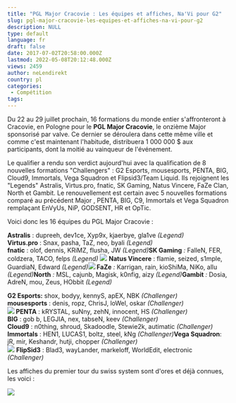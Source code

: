 ```yaml
---
title: "PGL Major Cracovie : Les équipes et affiches, Na'Vi pour G2"
slug: pgl-major-cracovie-les-equipes-et-affiches-na-vi-pour-g2
description: NULL
type: default
language: fr
draft: false
date: 2017-07-02T20:58:00.000Z
lastmod: 2022-05-08T20:12:48.000Z
views: 2459
author: neLendirekt
country: pl
categories:
 - Compétition
tags:
---
```

Du 22 au 29 juillet prochain, 16 formations du monde entier s'affronteront à Cracovie, en Pologne pour le **PGL Major Cracovie**, le onzième Major sponsorisé par valve. Ce dernier se déroulera dans cette même ville et comme c'est maintenant l'habitude, distribuera 1 000 000 $ aux participants, dont la moitié au vainqueur de l'événement.

Le qualifier a rendu son verdict aujourd'hui avec la qualification de 8 nouvelles formations "Challengers" : G2 Esports, mousesports, PENTA, BIG, Cloud9, Immortals, Vega Squadron et Flipsid3/Team Liquid. Ils rejoignent les "Legends" Astralis, Virtus.pro, fnatic, SK Gaming, Natus Vincere, FaZe Clan, North et Gambit. Le renouvellement est certain avec 5 nouvelles formations comparé au précédent Major , PENTA, BIG, C9, Immortals et Vega Squadron remplaçant EnVyUs, NiP, GODSENT, HR et OpTic.

Voici donc les 16 équipes du PGL Major Cracovie : 

**Astralis** : dupreeh, dev1ce, Xyp9x, kjaerbye, gla1ve _(Legend)_  
**Virtus.pro** : Snax, pasha, TaZ, neo, byali _(Legend)_  
**fnatic** : olof, dennis, KRiMZ, flusha, JW _(Legend)_**SK Gaming** _:_ FalleN, FER, coldzera, TACO, felps _(Legend)_ 
_![](/storage/countries/flag/europeflag580d21b984714.gif)_ **Natus Vincere** : flamie, seized, s1mple, GuardiaN, Edward _(Legend)_**![](/storage/countries/flag/europe_flag_580d21b984714.gif) FaZe** _:_ Karrigan, rain, kioShiMa, NiKo, allu _(Legend)_**North** _:_ MSL, cajunb, Magisk, k0nfig, aizy _(Legend)_**Gambit** _:_ Dosia, AdreN, mou, Zeus, HObbit _(Legend)_ 
  
**G2 Esports:** shox, bodyy, kennyS, apEX, NBK _(Challenger)_  
**mousesports** : denis, ropz, ChrisJ, loWel, oskar _(Challenger)_  
**![](/storage/countries/flag/europe_flag_580d21b984714.gif) PENTA** : kRYSTAL, suNny, zehN, innocent, HS _(Challenger)_  
**BIG** : gob b, LEGJIA, nex, tabseN, keev _(Challenger)_  
**Cloud9** : n0thing, shroud, Skadoodle, Stewie2k, autimatic _(Challenger)_  
**Immortals** : HEN1, LUCAS1, boltz, steel, kNg _(Challenger)_**Vega Squadron**: jR, mir, Keshandr, hutji, chopper _(Challenger)_  
![](/storage/countries/flag/europe_flag_580d21b984714.gif) **FlipSid3** : Blad3, wayLander, markeloff, WorldEdit, electronic _(Challenger)_

Les affiches du premier tour du swiss system sont d'ores et déjà connues, les voici : 

![](/storage/images/59597aceb952f_ddwo-rxkaaajgjjpg.jpg)
